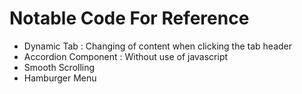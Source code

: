 # Notable Code For Reference
- Dynamic Tab : Changing of content when clicking the tab header
- Accordion Component : Without use of javascript
- Smooth Scrolling
- Hamburger Menu
